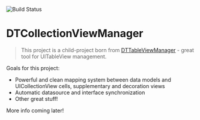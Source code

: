 ![Build Status](https://travis-ci.org/DenHeadless/DTCollectionViewManager.png?branch=master,development)

DTCollectionViewManager
=======================

> This project is a child-project born from [DTTableViewManager](https://github.com/DenHeadless/DTTableViewManager) - great tool for UITableView management.

Goals for this project:
* Powerful and clean mapping system between data models and UICollectionView cells, supplementary and decoration views
* Automatic datasource and interface synchronization
* Other great stuff!

More info coming later!
